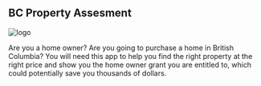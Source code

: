 ## BC Property Assesment

![logo](https://image.ibb.co/iVceHo/2018_06_09.png "logo")

Are you a home owner? Are you going to purchase a home in British Columbia? You will need this app to help you find the right property at the right price and show you the home owner grant you are entitled to, which could potentially save you thousands of dollars.

